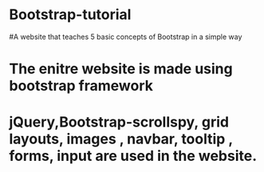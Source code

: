 # Bootstrap-tutorial
#A website that teaches 5 basic concepts of Bootstrap in a simple way 
# The enitre website is made using bootstrap framework 
# jQuery,Bootstrap-scrollspy, grid layouts, images , navbar, tooltip , forms, input are used in the website.  
